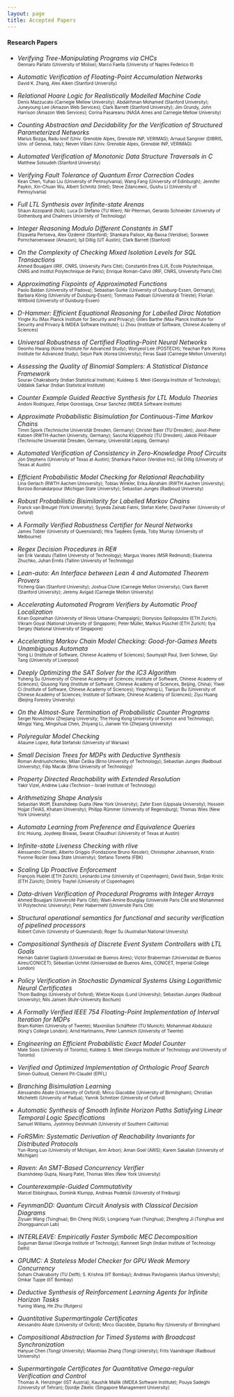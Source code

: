 ```yaml
---
layout: page
title: Accepted Papers
---
```

#### Research Papers 

- *Verifying Tree-Manipulating Programs via CHCs* <br>
<font size="1"> Gennaro Parlato (University of Molise); Marco Faella (University of Naples Federico II) </font>

- *Automatic Verification of Floating-Point Accumulation Networks* <br>
<font size="1"> David K. Zhang, Alex Aiken (Stanford University)  </font>

- *Relational Hoare Logic for Realistically Modelled Machine Code* <br>
<font size="1"> Denis Mazzucato (Carnegie Mellow University); Abdalrhman Mohamed (Stanford University); Juneyoung Lee (Amazon Web Services); Clark Barrett (Stanford University); Jim Grundy, John Harrison (Amazon Web Services); Corina Pasareanu (NASA Ames and Carnegie Mellow University) </font>

- *Counting Abstraction and Decidability for the Verification of Structured Parameterized Networks* <br>
<font size="1"> Marius Bozga, Radu Iosif (Univ. Grenoble Alpes, Grenoble INP, VERIMAG); Arnaud Sangnier (DIBRIS, Univ. of Genova, Italy); Neven Villani (Univ. Grenoble Alpes, Grenoble INP, VERIMAG)  </font>

- *Automated Verification of Monotonic Data Structure Traversals in C* <br>
<font size="1"> Matthew Sotoudeh (Stanford University)  </font>

- *Verifying Fault Tolerance of Quantum Error Correction Codes* <br>
<font size="1"> Kean Chen, Yuhao Liu (University of Pennsylvania); Wang Fang (University of Edinburgh); Jennifer Paykin, Xin-Chuan Wu, Albert Schmitz (Intel); Steve Zdancewic, Gushu Li (University of Pennsylvania)  </font>

- *Full LTL Synthesis over Infinite-state Arenas* <br>
<font size="1"> Shaun Azzopardi (N/A); Luca Di Stefano (TU Wien); Nir Piterman, Gerardo Schneider (University of Gothenburg and Chalmers University of Technology)  </font>

- *Integer Reasoning Modulo Different Constants in SMT* <br>
<font size="1"> Elizaveta Pertseva, Alex Ozdemir (Stanford); Shankara Pailoor, Alp Bassa (Veridise); Sorawee Porncharoenwase (Amazon); Işil Dillig (UT Austin); Clark Barrett (Stanford)  </font>

- *On the Complexity of Checking Mixed Isolation Levels for SQL Transactions* <br>
<font size="1"> Ahmed Bouajjani (IRIF, CNRS, University Paris Cité); Constantin Enea (LIX, École Polytechnique, CNRS and Institut Polytechnique de Paris); Enrique Román-Calvo (IRIF, CNRS, University Paris Cité)  </font>

- *Approximating Fixpoints of Approximated Functions* <br>
<font size="1"> Paolo Baldan (University of Padova); Sebastian Gurke (University of Duisburg-Essen, Germany); Barbara König (University of Duisburg-Essen); Tommaso Padoan (Università di Trieste); Florian Wittbold (University of Duisburg-Essen)  </font>

- *D-Hammer: Efficient Equational Reasoning for Labelled Dirac Notation* <br>
<font size="1"> Yingte Xu (Max Planck Institute for Security and Privacy); Gilles Barthe (Max Planck Institute for Security and Privacy & IMDEA Software Institute); Li Zhou (Institute of Software, Chinese Academy of Sciences)  </font>

- *Universal Robustness of Certified Floating-Point Neural Networks* <br>
<font size="1"> Geonho Hwang (Korea Institute for Advanced Study); Wonyeol Lee (POSTECH); Yeachan Park (Korea Institute for Advanced Study); Sejun Park (Korea University); Feras Saad (Carnegie Mellon University)  </font>

- *Assessing the Quality of Binomial Samplers: A Statistical Distance Framework* <br>
<font size="1"> Sourav Chakraborty (Indian Statistical Institute); Kuldeep S. Meel (Georgia Institute of Technology); Uddalok Sarkar (Indian Statistical Institute)  </font>

- *Counter Example Guided Reactive Synthesis for LTL Modulo Theories* <br>
<font size="1"> Andoni Rodriguez, Felipe Gorostiaga, Cesar Sanchez (IMDEA Software Institute)  </font>

- *Approximate Probabilistic Bisimulation for Continuous-Time Markov Chains* <br>
<font size="1"> Timm Spork (Technische Universität Dresden, Germany); Christel Baier (TU Dresden); Joost-Pieter Katoen (RWTH-Aachen University, Germany); Sascha Klüppelholz (TU Dresden); Jakob Piribauer (Technische Universität Dresden, Germany; Universität Leipzig, Germany)  </font>

- *Automated Verification of Consistency in Zero-Knowledge Proof Circuits* <br>
<font size="1"> Jon Stephens (University of Texas at Austin); Shankara Pailoor (Veridise Inc); Isil Dillig (University of Texas at Austin)  </font>

- *Efficient Probabilistic Model Checking for Relational Reachability* <br>
<font size="1"> Lina Gerlach (RWTH Aachen Univsersity); Tobias Winkler, Erika Ábrahám (RWTH Aachen University); Borzoo Bonakdarpour (Michigan State University); Sebastian Junges (Radboud University)  </font>

- *Robust Probabilistic Bisimilarity for Labelled Markov Chains* <br>
<font size="1"> Franck van Breugel (York University); Syyeda Zainab Fatmi, Stefan Kiefer, David Parker (University of Oxford)  </font>

- *A Formally Verified Robustness Certifier for Neural Networks* <br>
<font size="1"> James Tobler (University of Queensland); Hira Taqdees Syeda, Toby Murray (University of Melbourne)  </font>

- *Regex Decision Procedures in RE#* <br>
<font size="1"> Ian Erik Varatalu (Tallinn University of Technology); Margus Veanes (MSR Redmond); Ekaterina Zhuchko, Juhan Ernits (Tallinn University of Technology)  </font>

- *Lean-auto: An Interface between Lean 4 and Automated Theorem Provers* <br>
<font size="1"> Yicheng Qian (Stanford University); Joshua Clune (Carnegie Mellon University); Clark Barrett (Stanford University); Jeremy Avigad (Carnegie Mellon University)  </font>

- *Accelerating Automated Program Verifiers by Automatic Proof Localization* <br>
<font size="1"> Kiran Gopinathan (University of Illinois Urbana-Champaign); Dionysios Spiliopoulos (ETH Zurich); Vikram Goyal (National University of Singapore); Peter Müller, Markus Püschel (ETH Zurich); Ilya Sergey (National University of Singapore)  </font>

- *Accelerating Markov Chain Model Checking: Good-for-Games Meets Unambiguous Automata* <br>
<font size="1"> Yong Li (Institute of Software, Chinese Academy of Sciences); Soumyajit Paul, Sven Schewe, Qiyi Tang (University of Liverpool)  </font>

- *Deeply Optimizing the SAT Solver for the IC3 Algorithm* <br>
<font size="1"> Yuheng Su (University of Chinese Academy of Sciences; Institute of Software, Chinese Academy of Sciences); Qiusong Yang (Institute of Software, Chinese Academy of Sciences, Beijing, China); Yiwei Ci (Institute of Software, Chinese Academy of Sciences); Yingcheng Li, Tianjun Bu (University of Chinese Academy of Sciences; Institute of Software, Chinese Academy of Sciences); Ziyu Huang (Beijing Forestry University)  </font>

- *On the Almost-Sure Termination of Probabilistic Counter Programs* <br>
<font size="1"> Sergei Novozhilov (Zhejiang University; The Hong Kong University of Science and Technology); Mingqi Yang, Mingshuai Chen, Zhiyang Li, Jianwei Yin (Zhejiang University)  </font>

- *Polyregular Model Checking* <br>
<font size="1"> Aliaume Lopez, Rafał Stefański (University of Warsaw)  </font>

- *Small Decision Trees for MDPs with Deductive Synthesis* <br>
<font size="1"> Roman Andriushchenko, Milan Češka (Brno University of Technology); Sebastian Junges (Radboud University); Filip Macák (Brno University of Technology)  </font>

- *Property Directed Reachability with Extended Resolution* <br>
<font size="1"> Yakir Vizel, Andrew Luka (Technion – Israel Institute of Technology)  </font>

- *Arithmetizing Shape Analysis* <br>
<font size="1"> Sebastian Wolff, Ekanshdeep Gupta (New York University); Zafer Esen (Uppsala University); Hossein Hojjat (TeIAS, Khatam University); Philipp Rümmer (University of Regensburg); Thomas Wies (New York University)  </font>

- *Automata Learning from Preference and Equivalence Queries* <br>
<font size="1"> Eric Hsiung, Joydeep Biswas, Swarat Chaudhuri (University of Texas at Austin)  </font>

- *Infinite-state Liveness Checking with rlive* <br>
<font size="1"> Alessandro Cimatti, Alberto Griggio (Fondazione Bruno Kessler); Christopher Johannsen, Kristin Yvonne Rozier (Iowa State University); Stefano Tonetta (FBK)  </font>

- *Scaling Up Proactive Enforcement* <br>
<font size="1"> François Hublet (ETH Zürich); Leonardo Lima (University of Copenhagen); David Basin, Srdjan Krstic (ETH Zürich); Dmitriy Traytel (University of Copenhagen)  </font>

- *Data-driven Verification of Procedural Programs with Integer Arrays* <br>
<font size="1"> Ahmed Bouajjani (Université Paris Cité); Wael-Amine Boutglay (Université Paris Cité and Mohammed VI Polytechnic University); Peter Habermehl (Université Paris Cité)  </font>

- *Structural operational semantics for functional and security verification of pipelined processors* <br>
<font size="1"> Robert Colvin (University of Queensland); Roger Su (Australian National University)  </font>

- *Compositional Synthesis of Discrete Event System Controllers with LTL Goals* <br>
<font size="1"> Hernán Gabriel Gagliardi (Universidad de Buenos Aires); Victor Braberman (Universidad de Buenos Aires/CONICET); Sebastian Uchitel (Universidad de Buenos Aires, CONICET, Imperial College London)  </font>

- *Policy Verification in Stochastic Dynamical Systems Using Logarithmic Neural Certificates* <br>
<font size="1"> Thom Badings (University of Oxford); Wietze Koops (Lund University); Sebastian Junges (Radboud University); Nils Jansen (Ruhr-University Bochum)  </font>

- *A Formally Verified IEEE 754 Floating-Point Implementation of Interval Iteration for MDPs* <br>
<font size="1"> Bram Kohlen (University of Twente); Maximilian Schäffeler (TU Munich); Mohammad Abdulaziz (King's College London); Arnd Hartmanns, Peter Lammich (University of Twente)  </font>

- *Engineering an Efficient Probabilistic Exact Model Counter* <br>
<font size="1"> Mate Soos (University of Toronto); Kuldeep S. Meel (Georgia Institute of Technology and University of Toronto)  </font>

- *Verified and Optimized Implementation of Orthologic Proof Search* <br>
<font size="1"> Simon Guilloud, Clément Pit-Claudel (EPFL)  </font>

- *Branching Bisimulation Learning* <br>
<font size="1"> Alessandro Abate (University of Oxford); Mirco Giacobbe (University of Birmingham); Christian Micheletti (University of Padua); Yannik Schnitzer (University of Oxford)  </font>

- *Automatic Synthesis of Smooth Infinite Horizon Paths Satisfying Linear Temporal Logic Specifications* <br>
<font size="1"> Samuel Williams, Jyotirmoy Deshmukh (University of Southern California)  </font>

- *FoRSMin: Systematic Derivation of Reachability Invariants for Distributed Protocols* <br>
<font size="1"> Yun-Rong Luo (University of Michigan, Ann Arbor); Aman Goel (AWS); Karem Sakallah (University of Michigan)  </font>

- *Raven: An SMT-Based Concurrency Verifier* <br>
<font size="1"> Ekanshdeep Gupta, Nisarg Patel, Thomas Wies (New York University)  </font>

- *Counterexample-Guided Commutativity* <br>
<font size="1"> Marcel Ebbinghaus, Dominik Klumpp, Andreas Podelski (University of Freiburg)  </font>

- *FeynmanDD: Quantum Circuit Analysis with Classical Decision Diagrams* <br>
<font size="1"> Ziyuan Wang (Tsinghua); Bin Cheng (NUS); Longxiang Yuan (Tsinghua); Zhengfeng Ji (Tsinghua and Zhongguancun Lab)  </font>

- *INTERLEAVE: Empirically Faster Symbolic MEC Decomposition* <br>
<font size="1"> Suguman Bansal (Georgia Institute of Technolgy); Ramneet Singh (Indian Institute of Technology Delhi)  </font>

- *GPUMC: A Stateless Model Checker for GPU Weak Memory Concurrency* <br>
<font size="1"> Soham Chakraborty (TU Delft); S. Krishna (IIT Bombay); Andreas Pavlogiannis (Aarhus University); Omkar Tuppe (IIT Bombay)  </font>

- *Deductive Synthesis of Reinforcement Learning Agents for Infinite Horizon Tasks* <br>
<font size="1"> Yuning Wang, He Zhu (Rutgers)  </font>

- *Quantitative Supermartingale Certificates* <br>
<font size="1"> Alessandro Abate (University of Oxford); Mirco Giacobbe, Diptarko Roy (University of Birmingham)  </font>

- *Compositional Abstraction for Timed Systems with Broadcast Synchronization* <br>
<font size="1"> Hanyue Chen (Tongji University); Miaomiao Zhang (Tongji Uniersity); Frits Vaandrager (Radboud University)  </font>

- *Supermartingale Certificates for Quantitative Omega-regular Verification and Control* <br>
<font size="1"> Thomas A. Henzinger (IST Austria); Kaushik Mallik (IMDEA Software Institute); Pouya Sadeghi (University of Tehran); Djordje Zikelic (Singapore Management University)  </font>